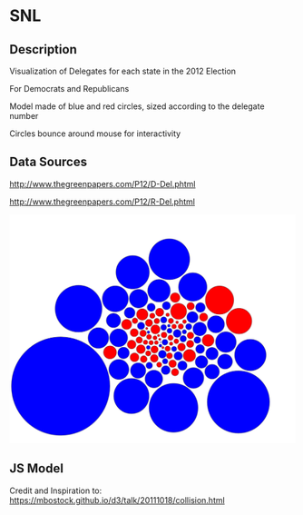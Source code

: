 # SNL

## Description
Visualization of Delegates for each state in the 2012 Election

For Democrats and Republicans

Model made of blue and red circles, sized according to the delegate number

Circles bounce around mouse for interactivity

## Data Sources
http://www.thegreenpapers.com/P12/D-Del.phtml

http://www.thegreenpapers.com/P12/R-Del.phtml

![alt tag](img/sample.png)

## JS Model
Credit and Inspiration to: https://mbostock.github.io/d3/talk/20111018/collision.html